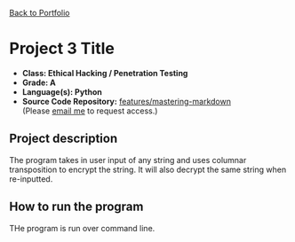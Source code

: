 [Back to Portfolio](./)

Project 3 Title
===============

-   **Class: Ethical Hacking / Penetration Testing** 
-   **Grade: A** 
-   **Language(s): Python** 
-   **Source Code Repository:** [features/mastering-markdown](https://github.com/tylerpoor05/CSCI-452)  
    (Please [email me](mailto:mtpoor@csustudent.net?subject=GitHub%20Access) to request access.)

## Project description

The program takes in user input of any string and uses columnar transposition to encrypt the string. It will also decrypt the same string when re-inputted.

## How to run the program

THe program is run over command line.
